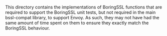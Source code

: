 This directory contains the implementations of BoringSSL functions that are required to support the BoringSSL unit tests, but not required in the main bssl-compat library, to support Envoy. As such, they may not have had the same amount of time spent on them to ensure they exactly match the BoringSSL behaviour.